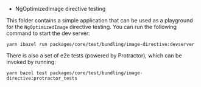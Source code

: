 * NgOptimizedImage directive testing

This folder contains a simple application that can be used as a playground for the `NgOptimizedImage` directive testing. You can run the following command to start the dev server:

```
yarn ibazel run packages/core/test/bundling/image-directive:devserver
```

There is also a set of e2e tests (powered by Protractor), which can be invoked by running:

```
yarn bazel test packages/core/test/bundling/image-directive:protractor_tests
```
